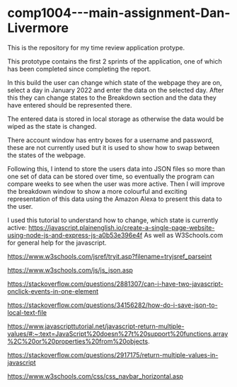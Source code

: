 # comp1004---main-assignment-Dan-Livermore
This is the repository for my time review application protype.

This prototype contains the first 2 sprints of the application, one of which has been completed since completing the report.

In this build the user can change which state of the webpage they are on, select a day in January 2022 and enter the data on the selected day.
After this they can change states to the Breakdown section and the data they have entered should be represented there.

The entered data is stored in local storage as otherwise the data would be wiped as the state is changed.

There account window has entry boxes for a username and password, these are not currently used but it is used to show how to swap between the states of the webpage.

Following this, I intend to store the users data into JSON files so more than one set of data can be stored over time, 
so eventually the program can compare weeks to see when the user was more active.
Then I will improve the breakdown window to show a more colourful and exciting representation of this data using the Amazon Alexa to present this data to the user.


I used this tutorial to understand how to change, which state is currently active: https://javascript.plainenglish.io/create-a-single-page-website-using-node-js-and-express-js-a0b53e396e4f
As well as W3Schools.com for general help for the javascript.

https://www.w3schools.com/jsref/tryit.asp?filename=tryjsref_parseint

https://www.w3schools.com/js/js_json.asp

https://stackoverflow.com/questions/2881307/can-i-have-two-javascript-onclick-events-in-one-element

https://stackoverflow.com/questions/34156282/how-do-i-save-json-to-local-text-file

https://www.javascripttutorial.net/javascript-return-multiple-values/#:~:text=JavaScript%20doesn%27t%20support%20functions,array%2C%20or%20properties%20from%20objects.

https://stackoverflow.com/questions/2917175/return-multiple-values-in-javascript

https://www.w3schools.com/css/css_navbar_horizontal.asp